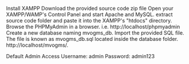 Install XAMPP
Download the provided source code zip file
Open your XAMPP/WAMP's Control Panel and start Apache and MySQL.
extract source code folder and paste it into the XAMPP's "htdocs" directory.
Browse the PHPMyAdmin in a browser. i.e. http://localhost/phpmyadmin
Create a new database naming mvogms_db.
Import the provided SQL file. The file is known as mvogms_db.sql located inside the database folder.
http://localhost/mvogms/.

Default Admin Access
Username: admin
Password: admin123
